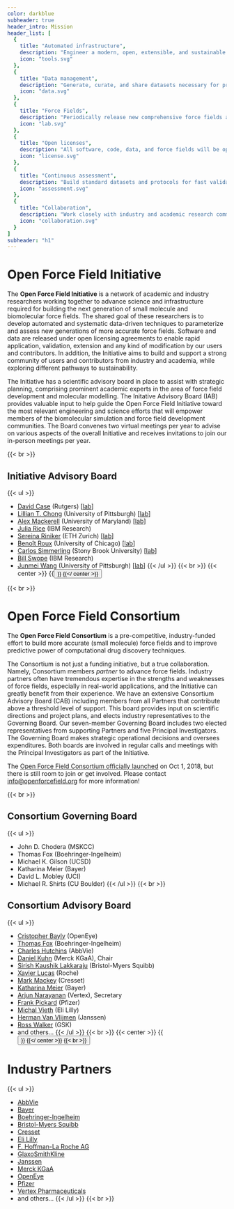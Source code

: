 ```yaml
---
color: darkblue
subheader: true
header_intro: Mission
header_list: [
  {
    title: "Automated infrastructure",
    description: "Engineer a modern, open, extensible, and sustainable framework for automated force field parameterization and application",
    icon: "tools.svg"
  },
  {
    title: "Data management",
    description: "Generate, curate, and share datasets necessary for producing and benchmarking high-accuracy biomolecular force fields",
    icon: "data.svg"
  },
  {
    title: "Force Fields",
    description: "Periodically release new comprehensive force fields and systematically improve their accuracy through scientific innovation and use of large datasets",
    icon: "lab.svg"
  },
  {
    title: "Open licenses",
    description: "All software, code, data, and force fields will be open and freely available under Open Source Initiative and Creative Commons approved licenses",
    icon: "license.svg"
  },
  {
    title: "Continuous assessment",
    description: "Build standard datasets and protocols for fast validation of methods and models used to compute molecular properties",
    icon: "assessment.svg"
  },
  {
    title: "Collaboration",
    description: "Work closely with industry and academic research community to develop our scientific and infrastructure roadmaps and expand our expertise",
    icon: "collaboration.svg"
  }
]
subheader: "h1"
---
```

# Open Force Field Initiative
The **Open Force Field Initiative** is a network of academic and industry researchers working together to advance science and infrastructure required for building the next generation of small molecule and biomolecular force fields. The shared goal of these researchers is to develop automated and systematic data-driven techniques to parameterize and assess new generations of more accurate force fields. Software and data are released under open licensing agreements to enable rapid application, validation, extension and any kind of modification by our users and contributors. In addition, the Initiative aims to build and support a strong community of users and contributors from industry and academia, while exploring different pathways to sustainability.

The Initiative has a scientific advisory board in place to assist with strategic planning, comprising prominent academic experts in the area of force field development and molecular modelling. The Initative Advisory Board (IAB) provides valuable input to help guide the Open Force Field Initiative toward the most relevant engineering and science efforts that will empower members of the biomolecular simulation and force field development communities. The Board convenes two virtual meetings per year to advise on various aspects of the overall Initiative and receives invitations to join our in-person meetings per year.

{{< br >}}

## Initiative Advisory Board
{{< ul >}}
- [David Case](https://rutchem.rutgers.edu/people/faculty-bio/130-case-david) (Rutgers) [[lab](http://casegroup.rutgers.edu/)]
- [Lillian T. Chong](https://www.chem.pitt.edu/person/lillian-chong) (University of Pittsburgh) [[lab](https://ltchong.github.io/)]
- [Alex Mackerell](https://faculty.rx.umaryland.edu/amackerell/) (University of Maryland) [[lab](http://mackerell.umaryland.edu/index.shtml)]
- [Julia Rice](https://researcher.watson.ibm.com/researcher/view.php?person=us-jrice) (IBM Research)
- [Sereina Riniker](https://riniker.ethz.ch/the-group/person-detail.MTIwNjc3.TGlzdC8xNDkzLC04NTQ1MTI4MDM=.html) (ETH Zurich) [[lab](https://riniker.ethz.ch/)]
- [Benoît Roux](https://chemistry.uchicago.edu/faculty/beno%C3%AEt-roux) (University of Chicago) [[lab](http://thallium.bsd.uchicago.edu/RouxLab/)]
- [Carlos Simmerling](https://www.stonybrook.edu/commcms/chemistry/faculty/_faculty-profiles/simmerling-carlos) (Stony Brook University) [[lab](http://laufercenter.stonybrook.edu/simmerling/Home)]
- [Bill Swope](https://researcher.watson.ibm.com/researcher/view.php?person=us-swope) (IBM Research)
- [Junmei Wang](https://www.pharmacy.pitt.edu/directory/profile.php?profile=1639) (University of Pittsburgh) [[lab](https://mulan.pharmacy.pitt.edu/)]
{{< /ul >}}
{{< br >}}
{{< center >}}
{{<button href="/minutes/iab" text="IAB Meeting Minutes" >}}
{{</ center >}}

{{< br >}}

# Open Force Field Consortium
The **Open Force Field Consortium** is a pre-competitive, industry-funded effort to build more accurate (small molecule) force fields and to improve predictive power of computational drug discovery techniques.

The Consortium is not just a funding initiative, but a true collaboration. Namely, Consortium members *partner* to advance force fields. Industry partners often have tremendous expertise in the strengths and weaknesses of force fields, especially in real-world applications, and the Initiative can greatly benefit from their experience. We have an extensive Consortium Advisory Board (CAB) including members from all Partners that contribute above a threshold level of support. This board provides input on scientific directions and project plans, and elects industry representatives to the Governing Board. Our seven-member Governing Board includes two elected representatives from supporting Partners and five Principal Investigators. The Governing Board makes strategic operational decisions and oversees expenditures. Both boards are involved in regular calls and meetings with the Principal Investigators as part of the Initiative.

The [Open Force Field Consortium officially launched](/community/news/news/introducing-the-consortium/) on Oct 1, 2018, but there is still room to join or get involved. Please contact [info@openforcefield.org](info@openforcefield.org) for more information!

{{< br >}}
## Consortium Governing Board
{{< ul >}}
- John D. Chodera (MSKCC)
- Thomas Fox (Boehringer-Ingelheim)
- Michael K. Gilson (UCSD)
- Katharina Meier (Bayer)
- David L. Mobley (UCI)
- Michael R. Shirts (CU Boulder)
{{< /ul >}}
{{< br >}}

## Consortium Advisory Board
{{< ul >}}
- [Cristopher Bayly](https://www.linkedin.com/in/christopher-bayly-b1341021/) (OpenEye)
- [Thomas Fox](https://www.linkedin.com/in/thomas-fox-11b44b54/) (Boehringer-Ingelheim)
- [Charles Hutchins](https://www.linkedin.com/in/charles-hutchins-7b589b11/) (AbbVie)
- [Daniel Kuhn](https://www.linkedin.com/in/daniel-kuhn-23207a5/) (Merck KGaA), Chair
- [Sirish Kaushik Lakkaraju](https://www.linkedin.com/in/sirish-kaushik-lakkaraju-8906657/) (Bristol-Myers Squibb)
- [Xavier Lucas](https://www.linkedin.com/in/xlucas/) (Roche)
- [Mark Mackey](https://www.linkedin.com/in/mark-mackey-6b4b8a23/) (Cresset)
- [Katharina Meier](https://www.linkedin.com/in/katharina-meier-24744887/) (Bayer)
- [Arjun Narayanan](https://www.linkedin.com/in/arjun-narayanan-0ba28a54/) (Vertex), Secretary
- [Frank Pickard](https://www.linkedin.com/in/frank-pickard/) (Pfizer)
- [Michal Vieth](https://www.linkedin.com/in/michal-vieth-9637b560) (Eli Lilly)
- [Herman Van Vlijmen](https://www.linkedin.com/in/herman-van-vlijmen-9452461/) (Janssen)
- [Ross Walker](https://www.linkedin.com/in/ross-walker-11483b1/) (GSK)
- and others... {{< /ul >}}
{{< br >}}
{{< center >}}
{{<button href="/minutes/cab" text="CAB Meeting Minutes" >}}
{{</ center >}}
{{< br >}}

# Industry Partners
{{< ul >}}
- [AbbVie](https://www.abbvie.com/)
- [Bayer](https://www.bayer.com/)
- [Boehringer-Ingelheim](https://www.boehringer-ingelheim.com/)
- [Bristol-Myers Squibb](https://www.bms.com/)
- [Cresset](https://www.cresset-group.com/)
- [Eli Lilly](https://www.lilly.com/)
- [F. Hoffman-La Roche AG](https://www.roche.com/)
- [GlaxoSmithKline](https://www.gsk.com/en-gb/)
- [Janssen](https://www.janssen.com/)
- [Merck KGaA](https://www.merckgroup.com/en)
- [OpenEye](https://www.eyesopen.com/)
- [Pfizer](https://www.pfizer.com/)
- [Vertex Pharmaceuticals](https://www.vrtx.com/)
- and others...
{{< /ul >}}
{{< br >}}
